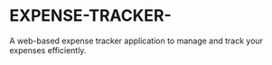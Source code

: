 # EXPENSE-TRACKER-
A web-based expense tracker application to manage and track your expenses efficiently.
